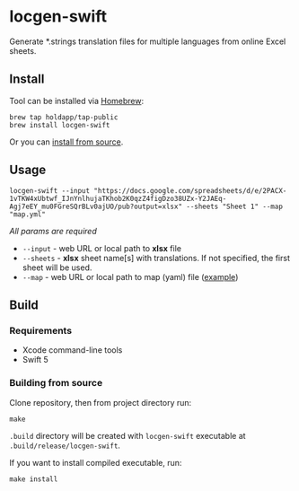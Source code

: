 # locgen-swift

Generate *.strings translation files for multiple languages from online Excel sheets. 

## Install

Tool can be installed via [Homebrew](https://brew.sh/):

```
brew tap holdapp/tap-public
brew install locgen-swift
```

Or you can [install from source](#building-from-source).

## Usage

```shell
locgen-swift --input "https://docs.google.com/spreadsheets/d/e/2PACX-1vTKW4xUbtwf_IJnYnlhujaTKhob2K0qzZ4figDzo38UZx-Y2JAEq-Agj7eEY_mu0FGreSQrBLv0ajUO/pub?output=xlsx" --sheets "Sheet 1" --map "map.yml"
````

_All params are required_

- `--input` - web URL or local path to **xlsx** file
- `--sheets` - **xlsx** sheet name[s] with translations. If not specified, the first sheet will be used.
- `--map` - web URL or local path to map (yaml) file ([example](map.yml))

## Build

### Requirements

* Xcode command-line tools
* Swift 5

### Building from source

Clone repository, then from project directory run:

```shell
make
```

`.build` directory will be created with `locgen-swift` executable at `.build/release/locgen-swift`.

If you want to install compiled executable, run:

```shell
make install
```
